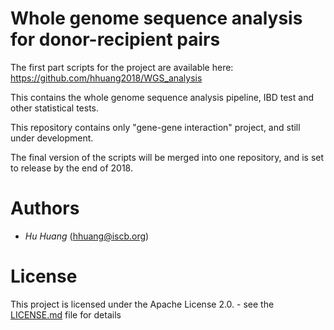 # Whole genome sequence analysis for donor-recipient pairs


The first part scripts for the project are available here: https://github.com/hhuang2018/WGS_analysis

This  contains the whole genome sequence analysis pipeline, IBD test and other statistical tests.

This repository contains only "gene-gene interaction" project, and still under development.

The final version of the scripts will be merged into one repository, and is set to release by the end of 2018. 


# Authors
*  *Hu Huang* (hhuang@iscb.org)

# License
This project is licensed under the Apache License 2.0. - see the [LICENSE.md](https://github.com/hhuang2018/WGS2017_R/blob/master/LICENSE.md) file for details
